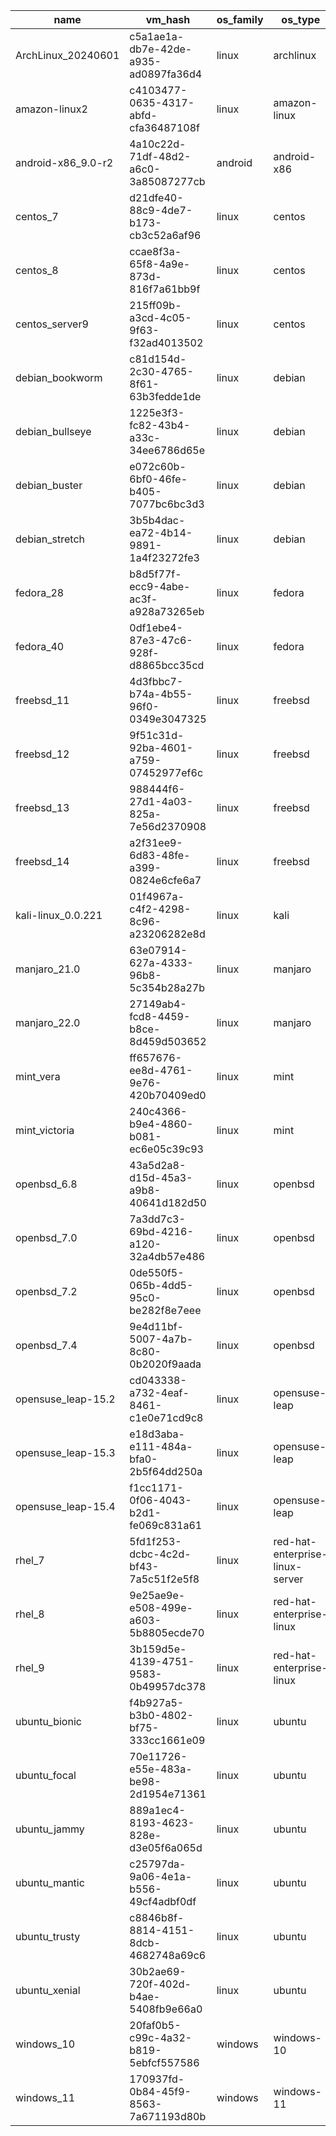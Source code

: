 | name               | vm_hash                              | os_family | os_type                         | os_version    | traffic_folder                                                             | source            | vagrant_box                            | hash                                                                    | link                                                         |
| ------------------ | ------------------------------------ | --------- | ------------------------------- | ------------- | -------------------------------------------------------------------------- | ----------------- | -------------------------------------- | ----------------------------------------------------------------------- | ------------------------------------------------------------ |
| ArchLinux_20240601 | c5a1ae1a-db7e-42de-a935-ad0897fa36d4 | linux     | archlinux                       | 6.9.3-arch1-1 | /data/virtual_machines/traffic/linux__archlinux__6.9.3-arch1-1             | osboxes.org       |                                        | sha256:25d99cf7eb012f5ccee49c0b3c8085d16c374c55f05570b6d049c8fe65ed47ba | https://www.osboxes.org/arch-linux/#archlinux-20240601-vbox  |
| amazon-linux2      | c4103477-0635-4317-abfd-cfa36487108f | linux     | amazon-linux                    | 2             | /data/virtual_machines/traffic/linux__amazon-linux__2                      | vagrant           | timerags/alinux2                       |                                                                         |                                                              |
| android-x86_9.0-r2 | 4a10c22d-71df-48d2-a6c0-3a85087277cb | android   | android-x86                     | 9.0           | /data/virtual_machines/traffic/android__android-x86__9.0                   | osboxes.org       |                                        | sha256:2eb9b5030a7bf8f8f1a06258b4a73619dba7578c186ac1d3db371c04432836e8 | https://www.osboxes.org/android-x86/#android-x86-9-0-r2-vbox |
| centos_7           | d21dfe40-88c9-4de7-b173-cb3c52a6af96 | linux     | centos                          | 7-core        | /data/virtual_machines/traffic/linux__centos__7-core                       | vagrant           | centos/7                               |                                                                         |                                                              |
| centos_8           | ccae8f3a-65f8-4a9e-873d-816f7a61bb9f | linux     | centos                          | 8             | /data/virtual_machines/traffic/linux__centos__8                            | vagrant           | centos/8                               |                                                                         |                                                              |
| centos_server9     | 215ff09b-a3cd-4c05-9f63-f32ad4013502 | linux     | centos                          | 9             | /data/virtual_machines/traffic/linux__centos__9                            | osboxes.org       |                                        | sha256:A585AC0A4E355C103181216867ADEF6A66811CD1B70DDBD99BBA068FEC52324E | https://www.osboxes.org/centos/#centos-9-vbox                |
| debian_bookworm    | c81d154d-2c30-4765-8f61-63b3fedde1de | linux     | debian                          | 12-bookworm   | /data/virtual_machines/traffic/linux__debian__12-bookworm                  | vagrant           | debian/bookworm64                      |                                                                         |                                                              |
| debian_bullseye    | 1225e3f3-fc82-43b4-a33c-34ee6786d65e | linux     | debian                          | 11-bullseye   | /data/virtual_machines/traffic/linux__debian__11-bullseye                  | vagrant           | debian/bullseye64                      |                                                                         |                                                              |
| debian_buster      | e072c60b-6bf0-46fe-b405-7077bc6bc3d3 | linux     | debian                          | 10-buster     | /data/virtual_machines/traffic/linux__debian__10-buster                    | vagrant           | debian/buster64                        |                                                                         |                                                              |
| debian_stretch     | 3b5b4dac-ea72-4b14-9891-1a4f23272fe3 | linux     | debian                          | 9-stretch     | /data/virtual_machines/traffic/linux__debian__9-stretch                    | vagrant           | debian/stretch64                       |                                                                         |                                                              |
| fedora_28          | b8d5f77f-ecc9-4abe-ac3f-a928a73265eb | linux     | fedora                          | 28            | /data/virtual_machines/traffic/linux__fedora__28                           | vagrant           | generic/fedora28                       |                                                                         |                                                              |
| fedora_40          | 0df1ebe4-87e3-47c6-928f-d8865bcc35cd | linux     | fedora                          | 40            | /data/virtual_machines/traffic/linux__fedora__40                           | vagrant           | bento/fedora40                         |                                                                         |                                                              |
| freebsd_11         | 4d3fbbc7-b74a-4b55-96f0-0349e3047325 | linux     | freebsd                         | 11.4          | /data/virtual_machines/traffic/linux__freebsd__11.4                        | vagrant           | generic/freebsd11                      |                                                                         |                                                              |
| freebsd_12         | 9f51c31d-92ba-4601-a759-07452977ef6c | linux     | freebsd                         | 12.4          | /data/virtual_machines/traffic/linux__freebsd__12.4                        | vagrant           | generic/freebsd12                      |                                                                         |                                                              |
| freebsd_13         | 988444f6-27d1-4a03-825a-7e56d2370908 | linux     | freebsd                         | 13.2          | /data/virtual_machines/traffic/linux__freebsd__13.2                        | vagrant           | generic/freebsd13                      |                                                                         |                                                              |
| freebsd_14         | a2f31ee9-6d83-48fe-a399-0824e6cfe6a7 | linux     | freebsd                         | 14.0          | /data/virtual_machines/traffic/linux__freebsd__14.0                        | vagrant           | generic/freebsd14                      |                                                                         |                                                              |
| kali-linux_0.0.221 | 01f4967a-c4f2-4298-8c96-a23206282e8d | linux     | kali                            | 2023.1        | /data/virtual_machines/traffic/linux__kali__2023.1                         | vagrant           | elrey741/kali-linux_amd64              |                                                                         |                                                              |
| manjaro_21.0       | 63e07914-627a-4333-96b8-5c354b28a27b | linux     | manjaro                         | 21.0          | /data/virtual_machines/traffic/linux__manjaro__21.0                        | linuxvmimages.com |                                        | md5:daabd6555ad6c4776f6aa5f59dff05ea                                    | https://www.linuxvmimages.com/images/manjaro-21/             |
| manjaro_22.0       | 27149ab4-fcd8-4459-b8ce-8d459d503652 | linux     | manjaro                         | 22.0          | /data/virtual_machines/traffic/linux__manjaro__22.0                        | linuxvmimages.com |                                        | md5:fc7a697e3712eb01034aa3f43e47d966                                    | https://www.linuxvmimages.com/images/manjaro-22/             |
| mint_vera          | ff657676-ee8d-4761-9e76-420b70409ed0 | linux     | mint                            | 21.1-vera     | /data/virtual_machines/traffic/linux__mint__21.1-vera                      | vagrant           | aaronvonawesome/linux-mint-21-cinnamon |                                                                         |                                                              |
| mint_victoria      | 240c4366-b9e4-4860-b081-ec6e05c39c93 | linux     | mint                            | 21.2-victoria | /data/virtual_machines/traffic/linux__mint__21.2-victoria                  | vagrant           | sebaviana/Mint21.2-Desktop             |                                                                         |                                                              |
| openbsd_6.8        | 43a5d2a8-d15d-45a3-a9b8-40641d182d50 | linux     | openbsd                         | 6.8           | /data/virtual_machines/traffic/linux__openbsd__6.8                         | vagrant           | fnichol/openbsd-6.8                    |                                                                         |                                                              |
| openbsd_7.0        | 7a3dd7c3-69bd-4216-a120-32a4db57e486 | linux     | openbsd                         | 7.0           | /data/virtual_machines/traffic/linux__openbsd__7.0                         | vagrant           | fnichol/openbsd-7.0                    |                                                                         |                                                              |
| openbsd_7.2        | 0de550f5-065b-4dd5-95c0-be282f8e7eee | linux     | openbsd                         | 7.2           | /data/virtual_machines/traffic/linux__openbsd__7.2                         | vagrant           | fnichol/openbsd-7.2                    |                                                                         |                                                              |
| openbsd_7.4        | 9e4d11bf-5007-4a7b-8c80-0b2020f9aada | linux     | openbsd                         | 7.4           | /data/virtual_machines/traffic/linux__openbsd__7.4                         | vagrant           | fnichol/openbsd-7.4                    |                                                                         |                                                              |
| opensuse_leap-15.2 | cd043338-a732-4eaf-8461-c1e0e71cd9c8 | linux     | opensuse-leap                   | 15.2          | /data/virtual_machines/traffic/linux__opensuse-leap__15.2                  | linuxvmimages.com |                                        | md5:6da62a0061226152c66966b54f8e98e5                                    | https://www.linuxvmimages.com/images/opensuse-15/            |
| opensuse_leap-15.3 | e18d3aba-e111-484a-bfa0-2b5f64dd250a | linux     | opensuse-leap                   | 15.3          | /data/virtual_machines/traffic/linux__opensuse-leap__15.3                  | linuxvmimages.com |                                        | md5:cb1cbc034d341e07cfadc40e1573d6ba                                    | https://www.linuxvmimages.com/images/opensuse-15/            |
| opensuse_leap-15.4 | f1cc1171-0f06-4043-b2d1-fe069c831a61 | linux     | opensuse-leap                   | 15.4          | /data/virtual_machines/traffic/linux__opensuse-leap__15.4                  | linuxvmimages.com |                                        | md5:ec94f9d21f635c001cdcbf695d60c4b0                                    | https://www.linuxvmimages.com/images/opensuse-15/            |
| rhel_7             | 5fd1f253-dcbc-4c2d-bf43-7a5c51f2e5f8 | linux     | red-hat-enterprise-linux-server | 7.9           | /data/virtual_machines/traffic/linux__red-hat-enterprise-linux-server__7.9 | vagrant           | generic/rhel7                          |                                                                         |                                                              |
| rhel_8             | 9e25ae9e-e508-499e-a603-5b8805ecde70 | linux     | red-hat-enterprise-linux        | 8.9           | /data/virtual_machines/traffic/linux__red-hat-enterprise-linux__8.9        | vagrant           | generic/rhel8                          |                                                                         |                                                              |
| rhel_9             | 3b159d5e-4139-4751-9583-0b49957dc378 | linux     | red-hat-enterprise-linux        | 9.3           | /data/virtual_machines/traffic/linux__red-hat-enterprise-linux__9.3        | vagrant           | generic/rhel9                          |                                                                         |                                                              |
| ubuntu_bionic      | f4b927a5-b3b0-4802-bf75-333cc1661e09 | linux     | ubuntu                          | 18.04.6       | /data/virtual_machines/traffic/linux__ubuntu__18.04.6                      | vagrant           | ubuntu/bionic64                        |                                                                         |                                                              |
| ubuntu_focal       | 70e11726-e55e-483a-be98-2d1954e71361 | linux     | ubuntu                          | 20.04.6-lts   | /data/virtual_machines/traffic/linux__ubuntu__20.04.6-lts                  | vagrant           | ubuntu/focal64                         |                                                                         |                                                              |
| ubuntu_jammy       | 889a1ec4-8193-4623-828e-d3e05f6a065d | linux     | ubuntu                          | 22.04.4-lts   | /data/virtual_machines/traffic/linux__ubuntu__22.04.4-lts                  | vagrant           | ubuntu/jammy64                         |                                                                         |                                                              |
| ubuntu_mantic      | c25797da-9a06-4e1a-b556-49cf4adbf0df | linux     | ubuntu                          | 23.10         | /data/virtual_machines/traffic/linux__ubuntu__23.10                        | vagrant           | ubuntu/mantic64                        |                                                                         |                                                              |
| ubuntu_trusty      | c8846b8f-8814-4151-8dcb-4682748a69c6 | linux     | ubuntu                          | 14.04.6-lts   | /data/virtual_machines/traffic/linux__ubuntu__14.04.6-lts                  | vagrant           | ubuntu/trusty64                        |                                                                         |                                                              |
| ubuntu_xenial      | 30b2ae69-720f-402d-b4ae-5408fb9e66a0 | linux     | ubuntu                          | 16.04.6-lts   | /data/virtual_machines/traffic/linux__ubuntu__16.04.6-lts                  | vagrant           | ubuntu/xenial64                        |                                                                         |                                                              |
| windows_10         | 20faf0b5-c99c-4a32-b819-5ebfcf557586 | windows   | windows-10                      | 10.0.9045.429 | /data/virtual_machines/traffic/windows__windows-10__10.0.9045.429          | vagrant           | gusztavvargadr/windows-10              |                                                                         |                                                              |
| windows_11         | 170937fd-0b84-45f9-8563-7a671193d80b | windows   | windows-11                      | 10.0.22631    | /data/virtual_machines/traffic/windows__windows-11__10.0.22631             | vagrant           | gusztavvargadr/windows-11              |                                                                         |                                                              |
